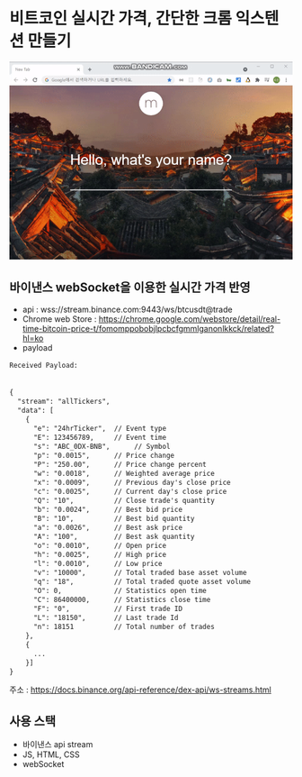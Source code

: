 # 비트코인 실시간 가격, 간단한 크롬 익스텐션 만들기

<img src="./gif-maker.gif">

## 바이낸스 webSocket을 이용한 실시간 가격 반영

- api : wss://stream.binance.com:9443/ws/btcusdt@trade
- Chrome web Store : https://chrome.google.com/webstore/detail/real-time-bitcoin-price-t/fomomppobobjlpcbcfgmmlganonlkkck/related?hl=ko
- payload

```
Received Payload:


{
  "stream": "allTickers",
  "data": [
    {
      "e": "24hrTicker",  // Event type
      "E": 123456789,     // Event time
      "s": "ABC_0DX-BNB",      // Symbol
      "p": "0.0015",      // Price change
      "P": "250.00",      // Price change percent
      "w": "0.0018",      // Weighted average price
      "x": "0.0009",      // Previous day's close price
      "c": "0.0025",      // Current day's close price
      "Q": "10",          // Close trade's quantity
      "b": "0.0024",      // Best bid price
      "B": "10",          // Best bid quantity
      "a": "0.0026",      // Best ask price
      "A": "100",         // Best ask quantity
      "o": "0.0010",      // Open price
      "h": "0.0025",      // High price
      "l": "0.0010",      // Low price
      "v": "10000",       // Total traded base asset volume
      "q": "18",          // Total traded quote asset volume
      "O": 0,             // Statistics open time
      "C": 86400000,      // Statistics close time
      "F": "0",           // First trade ID
      "L": "18150",       // Last trade Id
      "n": 18151          // Total number of trades
    },
    {
      ...
    }]
}
```

주소 : https://docs.binance.org/api-reference/dex-api/ws-streams.html

## 사용 스택

- 바이낸스 api stream
- JS, HTML, CSS
- webSocket
